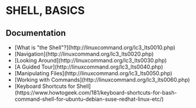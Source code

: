 # **SHELL, BASICS**
## **Documentation**
<ul>
  <li>[What is "the Shell"?](http://linuxcommand.org/lc3_lts0010.php)</li>
  <li>[Navigation](http://linuxcommand.org/lc3_lts0020.php)</li>
  <li>[Looking Around](http://linuxcommand.org/lc3_lts0030.php)</li>
  <li>[A Guided Tour](http://linuxcommand.org/lc3_lts0040.php)</li>
  <li>[Manipulating Files](http://linuxcommand.org/lc3_lts0050.php)</li>
  <li>[Working with Commands](http://linuxcommand.org/lc3_lts0060.php)</li>
  <li>[Keyboard Shortcuts for Shell](https://www.howtogeek.com/181/keyboard-shortcuts-for-bash-command-shell-for-ubuntu-debian-suse-redhat-linux-etc/)</li>
</ul>
